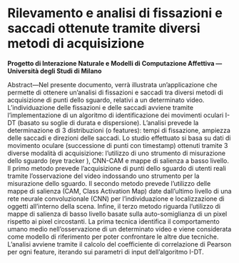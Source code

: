 # Rilevamento e analisi di fissazioni e saccadi ottenute tramite diversi metodi di acquisizione
**Progetto di Interazione Naturale e Modelli di Computazione Affettiva — Università degli Studi di Milano**

Abstract—Nel presente documento, verrà illustrata un’applicazione che permette di ottenere un’analisi di fissazioni e saccadi tra diversi metodi di acquisizione di punti dello sguardo, relativi a un determinato video. L’individuazione delle fissazioni e delle saccadi avviene tramite l’implementazione di un algoritmo di identificazione dei movimenti oculari I-DT (basato su soglie di durata e dispersione). L’analisi prevede la determinazione di 3 distribuzioni (o features): tempi di fissazione, ampiezza delle saccadi e direzioni delle saccadi. Lo studio effettuato si basa su dati di movimento oculare (successione di punti con timestamp) ottenuti tramite 3 diverse modalità di acquisizione: l’utilizzo di uno strumento di misurazione dello sguardo (eye tracker ), CNN-CAM e mappe di salienza a basso livello. Il primo metodo prevede l’acquisizione di punti dello sguardo di utenti reali tramite l’osservazione del video indossando uno strumento per la misurazione dello sguardo. Il secondo metodo prevede l’utilizzo delle mappe di salienza (CAM, Class Activation
Map) date dall’ultimo livello di una rete neurale convoluzionale (CNN) per l’individuazione e localizzazione di oggetti all’interno della
scena. Infine, il terzo metodo riguarda l’utilizzo di mappe di salienza di basso livello basate sulla auto-somiglianza di un pixel rispetto ai pixel circostanti. La prima tecnica identifica il comportamento umano medio nell’osservazione di un determinato video e viene considerata come modello di riferimento per poter confrontare le altre due tecniche. 
L’analisi avviene tramite il calcolo del coefficiente di correlazione di Pearson per ogni feature, iterando sui parametri di input dell’algoritmo I-DT.
